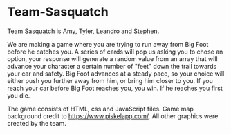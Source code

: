 # Team-Sasquatch

Team Sasquatch is Amy, Tyler, Leandro and Stephen.

We are making a game where you are trying to run away from Big Foot before he catches you. A series of cards will pop us asking you to chose an option, your response will generate a random value from an array that will advance your character a certain number of "feet" down the trail towards your car and safety.  Big Foot advances at a steady pace, so your choice will either push you further away from him, or bring him closer to you.  If you reach your car before Big Foot reaches you, you win.  If he reaches you first you die.

The game consists of HTML, css and JavaScript files. Game map background credit to https://www.piskelapp.com/.  All other graphics were created by the team.  
